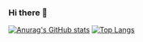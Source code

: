 ### Hi there 👋

[![Anurag's GitHub stats](https://github-readme-stats.vercel.app/api?username=lioarce01)](https://github.com/anuraghazra/github-readme-stats)
[![Top Langs](https://github-readme-stats.vercel.app/api/top-langs/?username=lioarce01)](https://github.com/anuraghazra/github-readme-stats)
